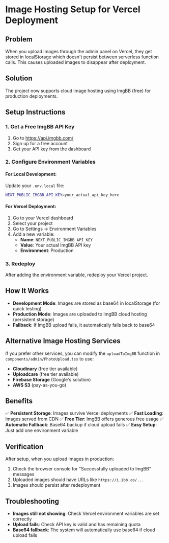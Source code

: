 # Image Hosting Setup for Vercel Deployment

## Problem
When you upload images through the admin panel on Vercel, they get stored in localStorage which doesn't persist between serverless function calls. This causes uploaded images to disappear after deployment.

## Solution
The project now supports cloud image hosting using ImgBB (free) for production deployments.

## Setup Instructions

### 1. Get a Free ImgBB API Key
1. Go to https://api.imgbb.com/
2. Sign up for a free account
3. Get your API key from the dashboard

### 2. Configure Environment Variables

#### For Local Development:
Update your `.env.local` file:
```bash
NEXT_PUBLIC_IMGBB_API_KEY=your_actual_api_key_here
```

#### For Vercel Deployment:
1. Go to your Vercel dashboard
2. Select your project
3. Go to Settings → Environment Variables
4. Add a new variable:
   - **Name**: `NEXT_PUBLIC_IMGBB_API_KEY`
   - **Value**: Your actual ImgBB API key
   - **Environment**: Production

### 3. Redeploy
After adding the environment variable, redeploy your Vercel project.

## How It Works

- **Development Mode**: Images are stored as base64 in localStorage (for quick testing)
- **Production Mode**: Images are uploaded to ImgBB cloud hosting (persistent storage)
- **Fallback**: If ImgBB upload fails, it automatically falls back to base64

## Alternative Image Hosting Services

If you prefer other services, you can modify the `uploadToImgBB` function in `components/admin/PhotoUpload.tsx` to use:

- **Cloudinary** (free tier available)
- **Uploadcare** (free tier available)
- **Firebase Storage** (Google's solution)
- **AWS S3** (pay-as-you-go)

## Benefits

✅ **Persistent Storage**: Images survive Vercel deployments
✅ **Fast Loading**: Images served from CDN
✅ **Free Tier**: ImgBB offers generous free usage
✅ **Automatic Fallback**: Base64 backup if cloud upload fails
✅ **Easy Setup**: Just add one environment variable

## Verification

After setup, when you upload images in production:
1. Check the browser console for "Successfully uploaded to ImgBB" messages
2. Uploaded images should have URLs like `https://i.ibb.co/...`
3. Images should persist after redeployment

## Troubleshooting

- **Images still not showing**: Check Vercel environment variables are set correctly
- **Upload fails**: Check API key is valid and has remaining quota
- **Base64 fallback**: The system will automatically use base64 if cloud upload fails
